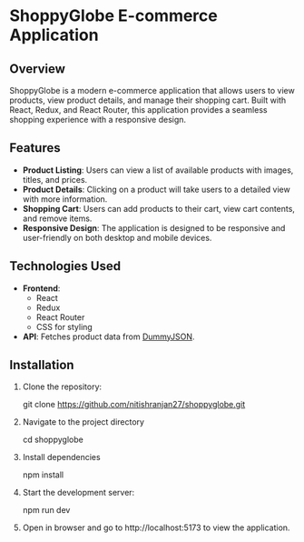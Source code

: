 # ShoppyGlobe E-commerce Application

## Overview
ShoppyGlobe is a modern e-commerce application that allows users to view products, view product details, and manage their shopping cart. Built with React, Redux, and React Router, this application provides a seamless shopping experience with a responsive design.

## Features
- **Product Listing**: Users can view a list of available products with images, titles, and prices.
- **Product Details**: Clicking on a product will take users to a detailed view with more information.
- **Shopping Cart**: Users can add products to their cart, view cart contents, and remove items.
- **Responsive Design**: The application is designed to be responsive and user-friendly on both desktop and mobile devices.

## Technologies Used
- **Frontend**:
  - React
  - Redux
  - React Router
  - CSS for styling
- **API**: Fetches product data from [DummyJSON](https://dummyjson.com/products).

## Installation
1. Clone the repository:

   git clone https://github.com/nitishranjan27/shoppyglobe.git

2. Navigate to the project directory

   cd shoppyglobe

3. Install dependencies
 
   npm install

4. Start the development server:

   npm run dev

5. Open in browser and go to http://localhost:5173 to view the application.

